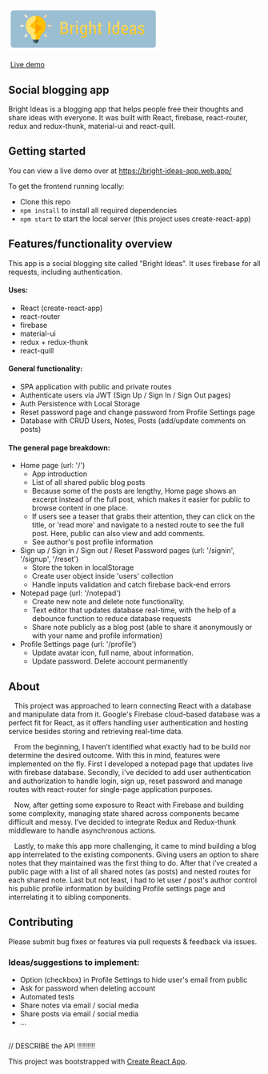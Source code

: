 <img src='logoWithText2.png' width='300' />

 &nbsp;[Live demo](https://bright-ideas-app.web.app/)

## Social blogging app

Bright Ideas is a blogging app that helps people free their thoughts and share ideas with everyone. It was built with React, firebase, react-router, redux and redux-thunk, material-ui and react-quill.

## Getting started
You can view a live demo over at https://bright-ideas-app.web.app/

To get the frontend running locally:

- Clone this repo
- `npm install` to install all required dependencies
- `npm start` to start the local server (this project uses create-react-app)

## Features/functionality overview

This app is a social blogging site called "Bright Ideas". It uses firebase for all requests, including authentication. 

#### Uses:
- React (create-react-app)
- react-router
- firebase
- material-ui
- redux + redux-thunk
- react-quill

#### General functionality:
- SPA application with public and private routes
- Authenticate users via JWT (Sign Up / Sign In / Sign Out pages)
- Auth Persistence with Local Storage
- Reset password page and change password from Profile Settings page
- Database with CRUD Users, Notes, Posts (add/update comments on posts)

#### The general page breakdown:

- Home page (url: '/')
    - App introduction
    - List of all shared public blog posts
    - Because some of the posts are lengthy, Home page shows an excerpt instead of the full post, which makes it easier for public to browse content in one place.
    - If users see a teaser that grabs their attention, they can click on the title, or 'read more' and navigate to a nested route to see the full post. Here, public can also view and add comments.
    - See author's post profile information
- Sign up / Sign in / Sign out / Reset Password pages (url: '/signin', '/signup', '/reset')
    - Store the token in localStorage
    - Create user object inside 'users' collection
    - Handle inputs validation and catch firebase back-end errors
- Notepad page (url: '/notepad') 
    - Create new note and delete note functionality.
    - Text editor that updates database real-time, with the help of a debounce function to reduce database requests
    - Share note publicly as a blog post (able to share it anonymously or with your name and profile information)
- Profile Settings page (url: '/profile') 
    - Update avatar icon, full name, about information. 
    - Update password. Delete account permanently
    
## About
&nbsp;&nbsp; This project was approached to learn connecting React with a database and manipulate data from it. Google's Firebase cloud-based database was a perfect fit for React, as it offers handling user authentication and hosting service besides storing and retrieving real-time data. 

&nbsp;&nbsp; From the beginning, I haven’t identified what exactly had to be build  nor determine the desired outcome. With this in mind, features were implemented on the fly. First I developed a notepad page that updates live with firebase database. Secondly, i've decided to add user authentication and authorization to handle login, sign up, reset password and manage routes with react-router for single-page application purposes. 
	
&nbsp;&nbsp; Now, after getting some exposure to React with Firebase and building some complexity, managing state shared across components became difficult and messy. I’ve decided to integrate Redux and Redux-thunk middleware to handle asynchronous actions. 
	
&nbsp;&nbsp; Lastly, to make this app more challenging, it came to mind building a blog app interrelated to the existing components. Giving users an option to share notes that they maintained was the first thing to do. After that i’ve created a public page with a list of all shared notes (as posts) and nested routes for each shared note. Last but not least, i had to let user / post's author control his public profile information by building Profile settings page and interrelating it to sibling components. 
    
## Contributing
Please submit bug fixes or features via pull requests & feedback via issues.

### Ideas/suggestions to implement:
- Option (checkbox) in Profile Settings to hide user's email from public
- Ask for password when deleting account
- Automated tests
- Share notes via email / social media
- Share posts via email / social media
- ...

##



// DESCRIBE the API !!!!!!!!!

This project was bootstrapped with [Create React App](https://github.com/facebook/create-react-app).

